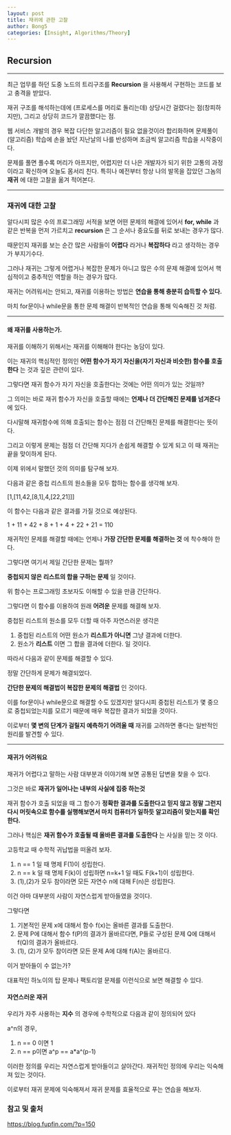 ```yaml
---
layout: post
title: 재귀에 관한 고찰
author: Bong5
categories: [Insight, Algorithms/Theory]
---
```


## Recursion

---

최근 업무를 하던 도중 노드의 트리구조를 __Recursion__ 을 사용해서 구현하는 코드를 보고 충격을 받았다.

재귀 구조를 해석하는데에 (프로세스를 머리로 돌리는데) 상당시간 걸렸다는 점(창피하지만), 그리고 상당히 코드가 깔끔했다는 점.

웹 서비스 개발의 경우 복잡 다단한 알고리즘이 필요 없을것이라 합리화하며 문제풀이(알고리즘) 학습에 손을 놨던 지난날의 나를 반성하며 조금씩 알고리즘 학습을 시작중이다.

문제를 풀면 풀수록 머리가 아프지만, 어렵지만 더 나은 개발자가 되기 위한 고통의 과정이라고 확신하며 오늘도 몸서리 친다. 특히나 예전부터 항상 나의 발목을 잡았던 그놈의 __재귀__ 에 대한 고찰을 옮겨 적어본다.

---


### 재귀에 대한 고찰

알다시피 많은 수의 프로그래밍 서적을 보면 어떤 문제의 해결에 있어서 __for, while__ 과 같은 반복을 먼저 가르치고 __recursion__ 은 그 순서나 중요도를 뒤로 보내는 경우가 많다.

때문인지 재귀를 보는 순간 많은 사람들이 __어렵다__ 라거나 __복잡하다__ 라고 생각하는 경우가 부지기수다.

그러나 재귀는 그렇게 어렵거나 복잡한 문제가 아니고 많은 수의 문제 해결에 있어서 핵심적이고 중추적인 역할을 하는 경우가 많다.

재귀는 어려워서는 안되고, 재귀를 이용하는 방법은 __연습을 통해 충분히 습득할 수 있다.__

마치 for문이나 while문을 통한 문제 해결이 반복적인 연습을 통해 익숙해진 것 처럼.

---

#### 왜 재귀를 사용하는가.

재귀를 이해하기 위해서는 재귀를 이해해야 한다는 농담이 있다.

이는 재귀의 핵심적인 정의인 __어떤 함수가 자기 자신을(자기 자신과 비슷한) 함수를 호출한다__ 는 것과 깊은 관련이 있다.

그렇다면 재귀 함수가 자기 자신을 호출한다는 것에는 어떤 의미가 있는 것일까?

그 의미는 바로 재귀 함수가 자신을 호출할 때에는 __언제나 더 간단해진 문제를 넘겨준다__ 에 있다.

다시말해 재귀함수에 의해 호출되는 함수는 점점 더 간단해진 문제를 해결한다는 뜻이다.

그리고 이렇게 문제는 점점 더 간단해 지다가 손쉽게 해결할 수 있게 되고 이 때 재귀는 끝을 맞이하게 된다.

이제 위에서 말했던 것의 의미를 탐구해 보자.

다음과 같은 중첩 리스트의 원소들을 모두 합하는 함수를 생각해 보자.

[1,[11,42,[8,1],4,[22,21]]]

이 함수는 다음과 같은 결과를 가질 것으로 예상된다.

1 + 11 + 42 + 8 + 1 + 4 + 22 + 21 = 110

재귀적인 문제를 해결할 때에는 언제나 __가장 간단한 문제를 해결하는 것__ 에 착수해야 한다.

그렇다면 여기서 제일 간단한 문제는 뭘까?

__중첩되지 않은 리스트의 합을 구하는 문제__ 일 것이다.
<script src="https://gist.github.com/BongHoLee/f8084db1bd113ac52257afddfa95b7f2.js"></script>

위 함수는 프로그래밍 초보자도 이해할 수 있을 만큼 간단하다.

그렇다면 이 함수를 이용하여 원래 __어려운__ 문제를 해결해 보자.

중첩된 리스트의 원소를 모두 더할 때 아주 자연스러운 생각은
1. 중첩된 리스트의 어떤 원소가 __리스트가 아니면__ 그냥 결과에 더한다.
2. 원소가 __리스트__ 이면 그 합을 결과에 더한다.
일 것이다.

따라서 다음과 같이 문제를 해결할 수 있다.
<script src="https://gist.github.com/BongHoLee/b3a9fd10f64e8111846152e1426a830f.js"></script>

정말 간단하게 문제가 해결되었다.

__간단한 문제의 해결법이 복잡한 문제의 해결법__ 인 것이다.

이를 for문이나 while문으로 해결할 수도 있겠지만 알다시피 중첩된 리스트가 몇 중으로 중첩되었는지를 모르기 때문에 매우 복잡한 결과가 되었을 것이다.

이로부터 __몇 변의 단계가 걸릴지 예측하기 어려울 때__ 재귀를 고려하면 좋다는 일반적인 원리를 발견할 수 있다.

---

#### 재귀가 어려워요

재귀가 어렵다고 말하는 사람 대부분과 이야기해 보면 공통된 답변을 찾을 수 있다.

그것은 바로 __재귀가 일어나는 내부의 사실에 집중 하는것__

재귀 함수가 호출 되었을 때 그 함수가 __정확한 결과를 도출한다고 믿지 않고 정말 그런지 다시 머릿속으로 함수를 실행해보면서 마치 컴퓨터가 일하듯 알고리즘이 맞는지를 확인한다.__

그러나 핵심은 __재귀 함수가 호출될 때 올바른 결과를 도출한다__ 는 사실을 믿는 것 이다.

고등학교 때 수학적 귀납법을 떠올려 보자.

1. n == 1 일 때 명제 F(1)이 성립한다.
2. n == k 일 때 명제 F(k)이 성립하면 n=k+1 일 때도 F(k+1)이 성립한다.
3. (1),(2)가 모두 참이라면 모든 자연수 n에 대해 F(n)은 성립한다.

이건 아마 대부분의 사람이 자연스럽게 받아들였을 것이다.

그렇다면
1. 기본적인 문제 x에 대해서 함수 f(x)는 올바른 결과를 도출한다.
2. 문제 P에 대해서 함수 f(P)의 결과가 올바르다면, P들로 구성된 문제 Q에 대해서 f(Q)의 결과가 올바르다.
3. (1), (2)가 모두 참이라면 모든 문제 A에 대해 f(A)는 올바르다.

이거 받아들이 수 없는가?

대표적인 하노이의 탑 문제나 팩토리얼 문제를 이런식으로 보면 해결할 수 있다.

#### 자연스러운 재귀

우리가 자주 사용하는 __지수__ 의 경우에 수학적으로 다음과 같이 정의되어 있다

a^n의 경우,
1. n == 0 이면 1
2. n == p이면 a^p == a*a^(p-1)

이러한 정의를 우리는 자연스럽게 받아들이고 살아간다.
재귀적인 정의에 우리는 익숙해져 있는 것이다.

이로부터 재귀 문제에 익숙해져서 재귀 문제를 효율적으로 푸는 연습을 해보자.


### 참고 및 출처
https://blog.fupfin.com/?p=150
